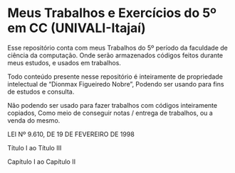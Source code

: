 # Meus Trabalhos e Exercícios do 5º em CC (UNIVALI-Itajaí)

Esse repositório conta com meus Trabalhos do 5º período da faculdade de ciência da computação.
Onde serão armazenados códigos feitos durante meus estudos, e usados em trabalhos.


 Todo conteúdo presente nesse repositório é inteiramente de propriedade intelectual de “Dionmax Figueiredo Nobre”,
Podendo ser usando para fins de estudos e consulta.



 Não podendo ser usado para fazer trabalhos com códigos inteiramente copiados,
Como meio de conseguir  notas / entrega de trabalhos, ou a venda do mesmo.



LEI Nº 9.610, DE 19 DE FEVEREIRO DE 1998

Título I ao Título III

Capítulo I ao Capítulo II
